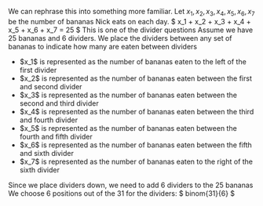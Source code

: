 We can rephrase this into something more familiar. Let $x_1, x_2, x_3, x_4, x_5, x_6, x_7$ be the number of bananas Nick eats on each day. 
$ x_1 + x_2 + x_3 + x_4 + x_5 + x_6 + x_7 = 25 $ 
This is one of the divider questions 
Assume we have 25 bananas and 6 dividers. We place the dividers between any set of bananas to indicate how many are eaten between dividers
<ul>
<li> $x_1$ is represented as the number of bananas eaten to the left of the first divider
<li> $x_2$ is represented as the number of bananas eaten between the first and second divider
<li> $x_3$ is represented as the number of bananas eaten between the second and third divider
<li> $x_4$ is represented as the number of bananas eaten between the third and fourth divider
<li> $x_5$ is represented as the number of bananas eaten between the fourth and fifth divider
<li> $x_6$ is represented as the number of bananas eaten between the fifth and sixth divider
<li> $x_7$ is represented as the number of bananas eaten to the right of the sixth divider
</ul>
Since we place dividers down, we need to add 6 dividers to the 25 bananas 
We choose 6 positions out of the 31 for the dividers: $ binom{31}{6} $
